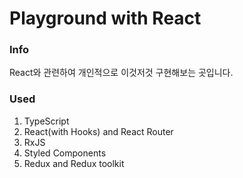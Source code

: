 # Playground with React

### Info
React와 관련하여 개인적으로 이것저것 구현해보는 곳입니다.
  
### Used
1. TypeScript
1. React(with Hooks) and React Router
1. RxJS
1. Styled Components
1. Redux and Redux toolkit
